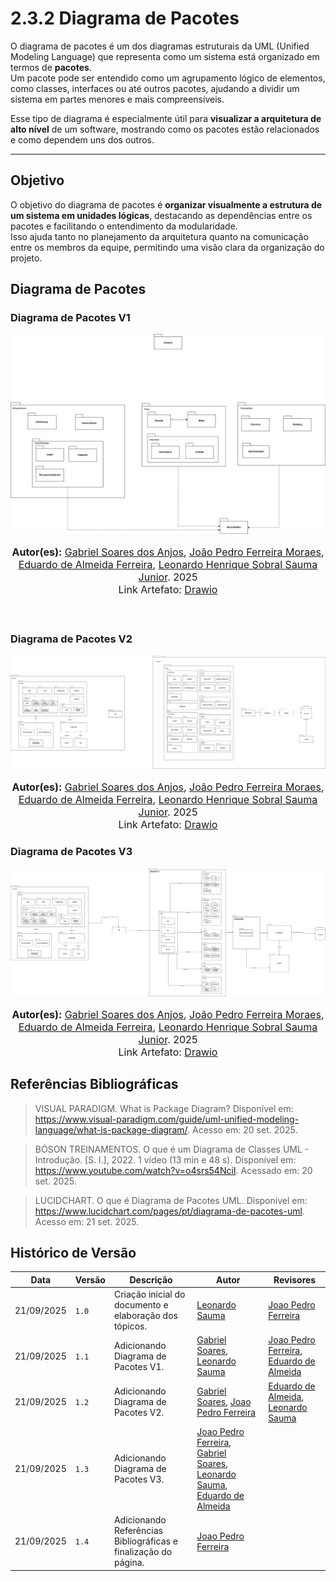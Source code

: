 # 2.3.2 Diagrama de Pacotes

O diagrama de pacotes é um dos diagramas estruturais da UML (Unified Modeling Language) que representa como um sistema está organizado em termos de **pacotes**.  
Um pacote pode ser entendido como um agrupamento lógico de elementos, como classes, interfaces ou até outros pacotes, ajudando a dividir um sistema em partes menores e mais compreensíveis.

Esse tipo de diagrama é especialmente útil para **visualizar a arquitetura de alto nível** de um software, mostrando como os pacotes estão relacionados e como dependem uns dos outros.

---

## Objetivo

O objetivo do diagrama de pacotes é **organizar visualmente a estrutura de um sistema em unidades lógicas**, destacando as dependências entre os pacotes e facilitando o entendimento da modularidade.  
Isso ajuda tanto no planejamento da arquitetura quanto na comunicação entre os membros da equipe, permitindo uma visão clara da organização do projeto.

## Diagrama de Pacotes

### Diagrama de Pacotes V1

![Diagrama de Classes](../../assets/DiagramaPacotesV1.svg)

<font size="3">
<p style="text-align: center">
<b>Autor(es):</b> 
<a href="https://github.com/SAnjos3" target="_blank">Gabriel Soares dos Anjos</a>, 
<a href="https://github.com/JoaoPedro2206" target="_blank">João Pedro Ferreira Moraes</a>, 
<a href="https://github.com/eduardoferre" target="_blank">Eduardo de Almeida Ferreira</a>,
<a href="https://github.com/leohssjr" target="_blank">Leonardo Henrique Sobral Sauma Junior</a>. 2025
<br>Link Artefato: <a href="https://app.diagrams.net/#G167xxTXXp6_ax7CNGEOa-5EF8JmCzXhYD#%7B%22pageId%22%3A%22QT225RHn5zrotixMj72b%22%7D" target="_blank">Drawio</a>
</p>
</font>

<br>

### Diagrama de Pacotes V2

![Diagrama de Classes](../../assets/DiagramaPacotesV2.svg)

<font size="3">
<p style="text-align: center">
<b>Autor(es):</b> 
<a href="https://github.com/SAnjos3" target="_blank">Gabriel Soares dos Anjos</a>, 
<a href="https://github.com/JoaoPedro2206" target="_blank">João Pedro Ferreira Moraes</a>, 
<a href="https://github.com/eduardoferre" target="_blank">Eduardo de Almeida Ferreira</a>,
<a href="https://github.com/leohssjr" target="_blank">Leonardo Henrique Sobral Sauma Junior</a>. 2025
<br>Link Artefato: <a href="https://app.diagrams.net/#G167xxTXXp6_ax7CNGEOa-5EF8JmCzXhYD#%7B%22pageId%22%3A%22QT225RHn5zrotixMj72b%22%7D" target="_blank">Drawio</a>
</p>
</font>


### Diagrama de Pacotes V3

![Diagrama de Pacotes](../../assets/DiagramaPacotesV3.svg)

<font size="3">
<p style="text-align: center">
<b>Autor(es):</b> 
<a href="https://github.com/SAnjos3" target="_blank">Gabriel Soares dos Anjos</a>, 
<a href="https://github.com/JoaoPedro2206" target="_blank">João Pedro Ferreira Moraes</a>, 
<a href="https://github.com/eduardoferre" target="_blank">Eduardo de Almeida Ferreira</a>,
<a href="https://github.com/leohssjr" target="_blank">Leonardo Henrique Sobral Sauma Junior</a>. 2025
<br>Link Artefato: <a href="https://app.diagrams.net/#G167xxTXXp6_ax7CNGEOa-5EF8JmCzXhYD#%7B%22pageId%22%3A%22QT225RHn5zrotixMj72b%22%7D" target="_blank">Drawio</a>
</p>
</font>


## Referências Bibliográficas

> VISUAL PARADIGM. What is Package Diagram? Disponível em: https://www.visual-paradigm.com/guide/uml-unified-modeling-language/what-is-package-diagram/. Acesso em: 20 set. 2025.

> BÓSON TREINAMENTOS. O que é um Diagrama de Classes UML - Introdução. [S. l.], 2022. 1 vídeo (13 min e 48 s). Disponível em: https://www.youtube.com/watch?v=o4srs54NciI. Acessado em: 20 set. 2025.

> LUCIDCHART. O que é Diagrama de Pacotes UML. Disponível em: https://www.lucidchart.com/pages/pt/diagrama-de-pacotes-uml. Acesso em: 21 set. 2025.

## Histórico de Versão
| Data       | Versão | Descrição                                                                 | Autor                                                                                 | Revisores |
| ---------- | ------ | ------------------------------------------------------------------------- | ------------------------------------------------------------------------------------- | --------- |
| 21/09/2025 | `1.0`  | Criação inicial do documento e elaboração dos tópicos.          | [Leonardo Sauma](https://github.com/leohssjr) | [Joao Pedro Ferreira](https://github.com/JoaoPedro2206) |
| 21/09/2025 | `1.1`  | Adicionando Diagrama de Pacotes V1.                             | [Gabriel Soares](https://github.com/SAnjos3), [Leonardo Sauma](https://github.com/leohssjr)| [Joao Pedro Ferreira](https://github.com/JoaoPedro2206), [Eduardo de Almeida](https://github.com/eduardoferre)|
| 21/09/2025 | `1.2`  | Adicionando Diagrama de Pacotes V2.                             | [Gabriel Soares](https://github.com/SAnjos3), [Joao Pedro Ferreira](https://github.com/JoaoPedro2206)| [Eduardo de Almeida](https://github.com/eduardoferre), [Leonardo Sauma](https://github.com/leohssjr) |
| 21/09/2025 | `1.3`  | Adicionando Diagrama de Pacotes V3.                             | [Joao Pedro Ferreira](https://github.com/JoaoPedro2206), [Gabriel Soares](https://github.com/SAnjos3), [Leonardo Sauma](https://github.com/leohssjr), [Eduardo de Almeida](https://github.com/eduardoferre)| |
| 21/09/2025 | `1.4`  | Adicionando Referências Bibliográficas e finalização do página. | [Joao Pedro Ferreira](https://github.com/JoaoPedro2206)|  |
